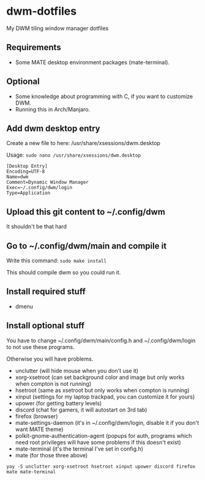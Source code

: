 # dwm-dotfiles
My DWM tiling window manager dotfiles


## Requirements
- Some MATE desktop environment packages (mate-terminal).


## Optional
- Some knowledge about programming with C, if you want to customize DWM.
- Running this in Arch/Manjaro.


## Add dwm desktop entry
Create a new file to here: /usr/share/xsessions/dwm.desktop

Usage: `sudo nano /usr/share/xsessions/dwm.desktop`

```
[Desktop Entry]
Encoding=UTF-8
Name=dwm
Comment=Dynamic Window Manager
Exec=~/.config/dwm/login
Type=Application
```


## Upload this git content to ~/.config/dwm
It shouldn't be that hard


## Go to ~/.config/dwm/main and compile it
Write this command: `sudo make install`

This should compile dwm so you could run it.

## Install required stuff
- dmenu

## Install optional stuff
You have to change ~/.config/dwm/main/config.h and ~/.config/dwm/login to not use these programs.

Otherwise you will have problems.
- unclutter (will hide mouse when you don't use it)
- xorg-xsetroot (can set background color and image but only works when compton is not running)
- hsetroot (same as xsetroot but only works when compton is running)
- xinput (settings for my laptop trackpad, you can customize it for yours)
- upower (for getting battery levels)
- discord (chat for gamers, it will autostart on 3rd tab)
- firefox (browser)
- mate-settings-daemon (it's in ~/.config/dwm/login, disable it if you don't want MATE theme)
- polkit-gnome-authentication-agent (popups for auth, programs which need root privileges will have some problems if this doesn't exist)
- mate-terminal (it's the terminal I've set in config.h)
- mate (for those three above)

`yay -S unclutter xorg-xsetroot hsetroot xinput upower discord firefox mate mate-terminal`
